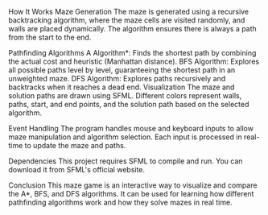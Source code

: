 How It Works
Maze Generation
The maze is generated using a recursive backtracking algorithm, where the maze cells are visited randomly, and walls are placed dynamically. The algorithm ensures there is always a path from the start to the end.

Pathfinding Algorithms
A Algorithm*: Finds the shortest path by combining the actual cost and heuristic (Manhattan distance).
BFS Algorithm: Explores all possible paths level by level, guaranteeing the shortest path in an unweighted maze.
DFS Algorithm: Explores paths recursively and backtracks when it reaches a dead end.
Visualization
The maze and solution paths are drawn using SFML. Different colors represent walls, paths, start, and end points, and the solution path based on the selected algorithm.

Event Handling
The program handles mouse and keyboard inputs to allow maze manipulation and algorithm selection. Each input is processed in real-time to update the maze and paths.

Dependencies
This project requires SFML to compile and run. You can download it from SFML's official website.

Conclusion
This maze game is an interactive way to visualize and compare the A*, BFS, and DFS algorithms. It can be used for learning how different pathfinding algorithms work and how they solve mazes in real time.






